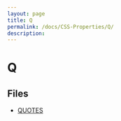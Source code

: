 ```yaml
---
layout: page
title: Q
permalink: /docs/CSS-Properties/Q/
description: 
---
```


# Q



## Files
* [QUOTES](/compare.html2pdf.tools/docs/CSS-Properties/Q/quotes)

